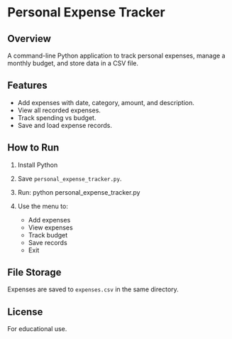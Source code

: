 # Personal Expense Tracker

## Overview
A command-line Python application to track personal expenses, manage a monthly budget, and store data in a CSV file.

## Features
- Add expenses with date, category, amount, and description.
- View all recorded expenses.
- Track spending vs budget.
- Save and load expense records.

## How to Run
1. Install Python
2. Save `personal_expense_tracker.py`.
3. Run:
   python personal_expense_tracker.py

4. Use the menu to:
   - Add expenses
   - View expenses
   - Track budget
   - Save records
   - Exit

## File Storage
Expenses are saved to `expenses.csv` in the same directory.

## License
For educational use.

